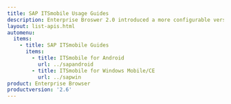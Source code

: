 ```yaml
---
title: SAP ITSmobile Usage Guides
description: Enterprise Broswer 2.0 introduced a more configurable version of EB with SAP in mind. 
layout: list-apis.html
automenu:
  items:
    - title: SAP ITSmobile Guides
      items:
        - title: ITSmobile for Android
          url: ../sapandroid
        - title: ITSmobile for Windows Mobile/CE 
          url: ../sapwin
product: Enterprise Browser
productversion: '2.6'
---
```



